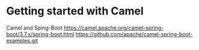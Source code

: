 # Getting started with Camel
Camel and Sping-Boot
https://camel.apache.org/camel-spring-boot/3.7.x/spring-boot.html
https://github.com/apache/camel-spring-boot-examples.git

